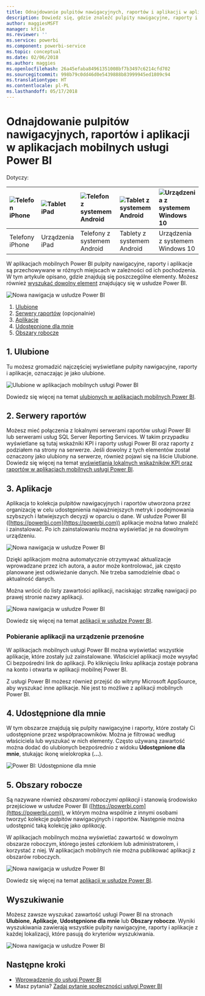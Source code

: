 ```yaml
---
title: Odnajdowanie pulpitów nawigacyjnych, raportów i aplikacji w aplikacjach mobilnych usługi Power BI
description: Dowiedz się, gdzie znaleźć pulpity nawigacyjne, raporty i aplikacje w aplikacjach mobilnych usługi Power BI w zależności od ich pochodzenia.
author: maggiesMSFT
manager: kfile
ms.reviewer: ''
ms.service: powerbi
ms.component: powerbi-service
ms.topic: conceptual
ms.date: 02/06/2018
ms.author: maggies
ms.openlocfilehash: 26a45efaba84961351008bf7b3497c6214cfd702
ms.sourcegitcommit: 998b79c0dd46d0e5439888b83999945ed1809c94
ms.translationtype: HT
ms.contentlocale: pl-PL
ms.lasthandoff: 05/17/2018
---
```

# <a name="find-your-dashboards-reports-and-apps-in-the-power-bi-mobile-apps"></a>Odnajdowanie pulpitów nawigacyjnych, raportów i aplikacji w aplikacjach mobilnych usługi Power BI
Dotyczy:

| ![Telefon iPhone](media/mobile-apps-find-content-mobile-devices/iphone-logo-50-px.png) | ![Tablet iPad](media/mobile-apps-find-content-mobile-devices/ipad-logo-50-px.png) | ![Telefon z systemem Android](media/mobile-apps-find-content-mobile-devices/android-phone-logo-50-px.png) | ![Tablet z systemem Android](media/mobile-apps-find-content-mobile-devices/android-tablet-logo-50-px.png) | ![Urządzenia z systemem Windows 10](media/mobile-apps-find-content-mobile-devices/win-10-logo-50-px.png) |
|:--- |:--- |:--- |:--- |:--- |
| Telefony iPhone |Urządzenia iPad |Telefony z systemem Android |Tablety z systemem Android |Urządzenia z systemem Windows 10 |

W aplikacjach mobilnych Power BI pulpity nawigacyjne, raporty i aplikacje są przechowywane w różnych miejscach w zależności od ich pochodzenia. W tym artykule opisano, gdzie znajdują się poszczególne elementy. Możesz również [wyszukać dowolny element](mobile-apps-find-content-mobile-devices.md#search) znajdujący się w usłudze Power BI. 

![Nowa nawigacja w usłudze Power BI](media/mobile-apps-find-content-mobile-devices/power-bi-mobile-find-content.png)

1. [Ulubione](mobile-apps-find-content-mobile-devices.md#1-favorites)
2. [Serwery raportów](mobile-apps-find-content-mobile-devices.md#2-report-servers) (opcjonalnie)
3. [Aplikacje](mobile-apps-find-content-mobile-devices.md#3-apps)
4. [Udostępnione dla mnie](mobile-apps-find-content-mobile-devices.md#4-shared-with-me)
5. [Obszary robocze](mobile-apps-find-content-mobile-devices.md#5-workspaces)

## <a name="1-favorites"></a>1. Ulubione
Tu możesz gromadzić najczęściej wyświetlane pulpity nawigacyjne, raporty i aplikacje, oznaczając je jako ulubione. 

![Ulubione w aplikacjach mobilnych usługi Power BI](media/mobile-apps-find-content-mobile-devices/power-bi-android-favorites-reports.png)

Dowiedz się więcej na temat [ulubionych w aplikacjach mobilnych Power BI](mobile-apps-favorites.md).

## <a name="2-report-servers"></a>2. Serwery raportów
Możesz mieć połączenia z lokalnymi serwerami raportów usługi Power BI lub serwerami usług SQL Server Reporting Services. W takim przypadku wyświetlane są tutaj wskaźniki KPI i raporty usługi Power BI oraz raporty z podziałem na strony na serwerze. Jeśli dowolny z tych elementów został oznaczony jako ulubiony na serwerze, również pojawi się na liście Ulubione. Dowiedz się więcej na temat [wyświetlania lokalnych wskaźników KPI oraz raportów w aplikacjach mobilnych usługi Power BI](mobile-app-ssrs-kpis-mobile-on-premises-reports.md).

## <a name="3-apps"></a>3. Aplikacje
Aplikacja to kolekcja pulpitów nawigacyjnych i raportów utworzona przez organizację w celu udostępnienia najważniejszych metryk i podejmowania szybszych i łatwiejszych decyzji w oparciu o dane. W usłudze Power BI ([https://powerbi.com](https://powerbi.com)) aplikacje można łatwo znaleźć i zainstalować. Po ich zainstalowaniu można wyświetlać je na dowolnym urządzeniu. 

![Nowa nawigacja w usłudze Power BI](media/mobile-apps-find-content-mobile-devices/power-bi-apps-mobile-apps.png)

Dzięki aplikacjom można automatycznie otrzymywać aktualizacje wprowadzane przez ich autora, a autor może kontrolować, jak często planowane jest odświeżanie danych. Nie trzeba samodzielnie dbać o aktualność danych.

Można wrócić do listy zawartości aplikacji, naciskając strzałkę nawigacji po prawej stronie nazwy aplikacji.

![Nowa nawigacja w usłudze Power BI](media/mobile-apps-find-content-mobile-devices/power-bi-it-spend-app-android.png)

Dowiedz się więcej na temat [aplikacji w usłudze Power BI](service-install-use-apps.md).

### <a name="get-an-app-on-a-mobile-device"></a>Pobieranie aplikacji na urządzenie przenośne
W aplikacjach mobilnych usługi Power BI można wyświetlać wszystkie aplikacje, które zostały już zainstalowane. Właściciel aplikacji może wysyłać Ci bezpośredni link do aplikacji. Po kliknięciu linku aplikacja zostaje pobrana na konto i otwarta w aplikacji mobilnej Power BI. 

Z usługi Power BI możesz również przejść do witryny Microsoft AppSource, aby wyszukać inne aplikacje. Nie jest to możliwe z aplikacji mobilnych Power BI. 

## <a name="4-shared-with-me"></a>4. Udostępnione dla mnie
W tym obszarze znajdują się pulpity nawigacyjne i raporty, które zostały Ci udostępnione przez współpracowników. Można je filtrować według właściciela lub wyszukać w nich elementy. Często używaną zawartość można dodać do ulubionych bezpośrednio z widoku **Udostępnione dla mnie**, stukając ikonę wielokropka (**...**).

![Power BI: Udostępnione dla mnie](media/mobile-apps-find-content-mobile-devices/power-bi-android-shared-fave.png)

## <a name="5-workspaces"></a>5. Obszary robocze
Są nazywane również *obszarami roboczymi aplikacji* i stanowią środowisko przejściowe w usłudze Power BI ([https://powerbi.com](https://powerbi.com)), w którym można wspólnie z innymi osobami tworzyć kolekcje pulpitów nawigacyjnych i raportów. Następnie można udostępnić taką kolekcję jako *aplikację*. 

W aplikacjach mobilnych można wyświetlać zawartość w dowolnym obszarze roboczym, którego jesteś członkiem lub administratorem, i korzystać z niej. W aplikacjach mobilnych nie można publikować aplikacji z obszarów roboczych.

![Nowa nawigacja w usłudze Power BI](media/mobile-apps-find-content-mobile-devices/power-bi-mobile-workspaces-home-android.png)

Dowiedz się więcej na temat [aplikacji w usłudze Power BI](service-install-use-apps.md).

## <a name="search"></a>Wyszukiwanie
Możesz zawsze wyszukać zawartość usługi Power BI na stronach **Ulubione**, **Aplikacje**, **Udostępnione dla mnie** lub **Obszary robocze**. Wyniki wyszukiwania zawierają wszystkie pulpity nawigacyjne, raporty i aplikacje z każdej lokalizacji, które pasują do kryteriów wyszukiwania. 

![Nowa nawigacja w usłudze Power BI](media/mobile-apps-find-content-mobile-devices/power-bi-mobile-search.png)

## <a name="next-steps"></a>Następne kroki
* [Wprowadzenie do usługi Power BI](service-get-started.md)
* Masz pytania? [Zadaj pytanie społeczności usługi Power BI](http://community.powerbi.com/)


